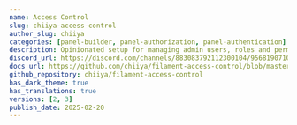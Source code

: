 ```yaml
---
name: Access Control
slug: chiiya-access-control
author_slug: chiiya
categories: [panel-builder, panel-authorization, panel-authentication]
description: Opinionated setup for managing admin users, roles and permissions using spatie/laravel-permission.
discord_url: https://discord.com/channels/883083792112300104/956819071066849350
docs_url: https://github.com/chiiya/filament-access-control/blob/master/README.md
github_repository: chiiya/filament-access-control
has_dark_theme: true
has_translations: true
versions: [2, 3]
publish_date: 2025-02-20
---
```

